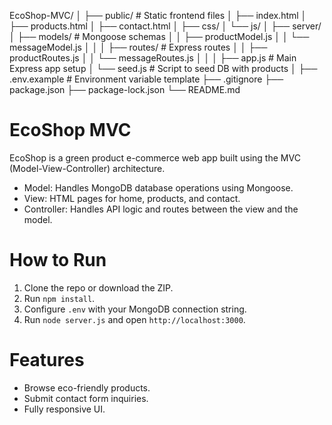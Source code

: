 EcoShop-MVC/
│
├── public/               # Static frontend files
│   ├── index.html
│   ├── products.html
│   ├── contact.html
│   ├── css/
│   └── js/
│
├── server/
│   ├── models/           # Mongoose schemas
│   │   ├── productModel.js
│   │   └── messageModel.js
│   │
│   ├── routes/           # Express routes
│   │   ├── productRoutes.js
│   │   └── messageRoutes.js
│   │
│   ├── app.js            # Main Express app setup
│   └── seed.js           # Script to seed DB with products
│
├── .env.example          # Environment variable template
├── .gitignore
├── package.json
├── package-lock.json
└── README.md


# EcoShop MVC

EcoShop is a green product e-commerce web app built using the MVC (Model-View-Controller) architecture.  
- Model: Handles MongoDB database operations using Mongoose.  
- View: HTML pages for home, products, and contact.  
- Controller: Handles API logic and routes between the view and the model.  

# How to Run
1. Clone the repo or download the ZIP.
2. Run `npm install`.
3. Configure `.env` with your MongoDB connection string.
4. Run `node server.js` and open `http://localhost:3000`.

# Features
- Browse eco-friendly products.
- Submit contact form inquiries.
- Fully responsive UI.
